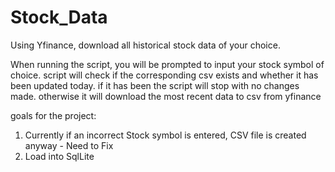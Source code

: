 # Stock_Data
Using Yfinance, download all historical stock data of your choice.

When running the script, you will be prompted to input your stock symbol of choice. script will check if the corresponding csv exists and whether it has been updated today. if it has been the script will stop with no changes made. otherwise it will download the most recent data to csv from yfinance

goals for the project: 
1. Currently if an incorrect Stock symbol is entered, CSV file is created anyway - Need to Fix
2. Load into SqlLite
